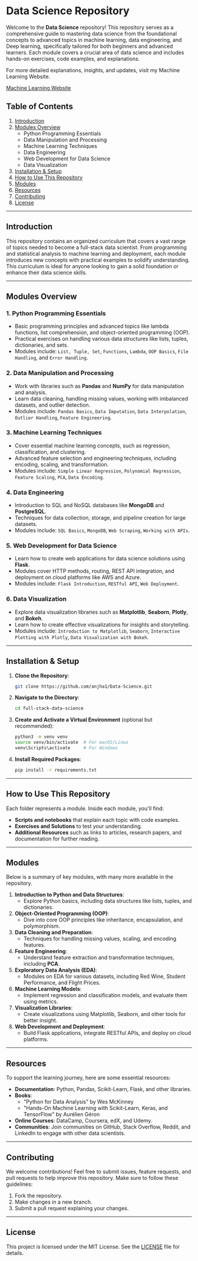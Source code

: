 # Data Science Repository

Welcome to the **Data Science** repository! This repository serves as a comprehensive guide to mastering data science from the foundational concepts to advanced topics in machine learning, data engineering, and Deep learning, specifically tailored for both beginners and advanced learners. Each module covers a crucial area of data science and includes hands-on exercises, code examples, and explanations.



For more detailed explanations, insights, and updates, visit my Machine Learning Website.

[Machine Learning Website](https://sites.google.com/view/achhuta-nand-jha/machine-learning)

## Table of Contents
1. [Introduction](#introduction)
2. [Modules Overview](#modules-overview)
   - Python Programming Essentials
   - Data Manipulation and Processing
   - Machine Learning Techniques
   - Data Engineering
   - Web Development for Data Science
   - Data Visualization
3. [Installation & Setup](#installation--setup)
4. [How to Use This Repository](#how-to-use-this-repository)
5. [Modules](#modules)
6. [Resources](#resources)
7. [Contributing](#contributing)
8. [License](#license)

---

## Introduction

This repository contains an organized curriculum that covers a vast range of topics needed to become a full-stack data scientist. From programming and statistical analysis to machine learning and deployment, each module introduces new concepts with practical examples to solidify understanding. This curriculum is ideal for anyone looking to gain a solid foundation or enhance their data science skills.

---

## Modules Overview

### 1. **Python Programming Essentials**
   - Basic programming principles and advanced topics like lambda functions, list comprehension, and object-oriented programming (OOP).
   - Practical exercises on handling various data structures like lists, tuples, dictionaries, and sets.
   - Modules include: `List, Tuple, Set`, `Functions`, `Lambda`, `OOP Basics`, `File Handling`, and `Error Handling`.

### 2. **Data Manipulation and Processing**
   - Work with libraries such as **Pandas** and **NumPy** for data manipulation and analysis.
   - Learn data cleaning, handling missing values, working with imbalanced datasets, and outlier detection.
   - Modules include: `Pandas Basics`, `Data Imputation`, `Data Interpolation`, `Outlier Handling`, `Feature Engineering`.

### 3. **Machine Learning Techniques**
   - Cover essential machine learning concepts, such as regression, classification, and clustering.
   - Advanced feature selection and engineering techniques, including encoding, scaling, and transformation.
   - Modules include: `Simple Linear Regression`, `Polynomial Regression`, `Feature Scaling`, `PCA`, `Data Encoding`.

### 4. **Data Engineering**
   - Introduction to SQL and NoSQL databases like **MongoDB** and **PostgreSQL**.
   - Techniques for data collection, storage, and pipeline creation for large datasets.
   - Modules include: `SQL Basics`, `MongoDB`, `Web Scraping`, `Working with APIs`.

### 5. **Web Development for Data Science**
   - Learn how to create web applications for data science solutions using **Flask**.
   - Modules cover HTTP methods, routing, REST API integration, and deployment on cloud platforms like AWS and Azure.
   - Modules include: `Flask Introduction`, `RESTful API`, `Web Deployment`.

### 6. **Data Visualization**
   - Explore data visualization libraries such as **Matplotlib**, **Seaborn**, **Plotly**, and **Bokeh**.
   - Learn how to create effective visualizations for insights and storytelling.
   - Modules include: `Introduction to Matplotlib`, `Seaborn`, `Interactive Plotting with Plotly`, `Data Visualization with Bokeh`.

---

## Installation & Setup

1. **Clone the Repository**:
   ```bash
   git clone https://github.com/anjha1/Data-Science.git
   ```
2. **Navigate to the Directory**:
   ```bash
   cd full-stack-data-science
   ```
3. **Create and Activate a Virtual Environment** (optional but recommended):
   ```bash
   python3 -m venv venv
   source venv/bin/activate  # For macOS/Linux
   venv\Scripts\activate     # For Windows
   ```
4. **Install Required Packages**:
   ```bash
   pip install -r requirements.txt
   ```

---

## How to Use This Repository

Each folder represents a module. Inside each module, you'll find:
- **Scripts and notebooks** that explain each topic with code examples.
- **Exercises and Solutions** to test your understanding.
- **Additional Resources** such as links to articles, research papers, and documentation for further reading.

---

## Modules

Below is a summary of key modules, with many more available in the repository.

1. **Introduction to Python and Data Structures**:
   - Explore Python basics, including data structures like lists, tuples, and dictionaries.
2. **Object-Oriented Programming (OOP)**:
   - Dive into core OOP principles like inheritance, encapsulation, and polymorphism.
3. **Data Cleaning and Preparation**:
   - Techniques for handling missing values, scaling, and encoding features.
4. **Feature Engineering**:
   - Understand feature extraction and transformation techniques, including **PCA**.
5. **Exploratory Data Analysis (EDA)**:
   - Modules on EDA for various datasets, including Red Wine, Student Performance, and Flight Prices.
6. **Machine Learning Models**:
   - Implement regression and classification models, and evaluate them using metrics.
7. **Visualization Libraries**:
   - Create visualizations using Matplotlib, Seaborn, and other tools for better insight.
8. **Web Development and Deployment**:
   - Build Flask applications, integrate RESTful APIs, and deploy on cloud platforms.

---

## Resources

To support the learning journey, here are some essential resources:
- **Documentation**: Python, Pandas, Scikit-Learn, Flask, and other libraries.
- **Books**:
   - "Python for Data Analysis" by Wes McKinney
   - "Hands-On Machine Learning with Scikit-Learn, Keras, and TensorFlow" by Aurélien Géron
- **Online Courses**: DataCamp, Coursera, edX, and Udemy.
- **Communities**: Join communities on GitHub, Stack Overflow, Reddit, and LinkedIn to engage with other data scientists.

---

## Contributing

We welcome contributions! Feel free to submit issues, feature requests, and pull requests to help improve this repository. Make sure to follow these guidelines:
1. Fork the repository.
2. Make changes in a new branch.
3. Submit a pull request explaining your changes.

---

## License

This project is licensed under the MIT License. See the [LICENSE](LICENSE) file for details.
